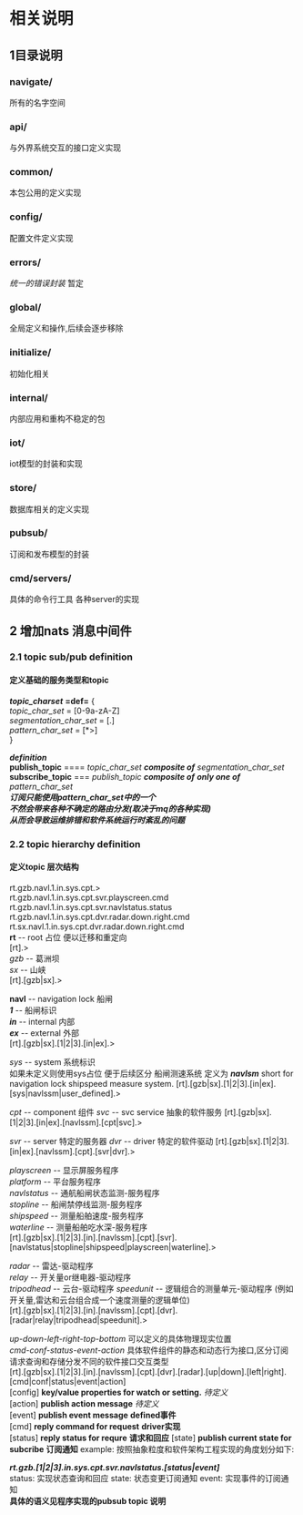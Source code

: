 # 相关说明

## 1目录说明

### navigate/

所有的名字空间

### api/

与外界系统交互的接口定义实现

### common/

本包公用的定义实现

### config/

配置文件定义实现

### errors/

*统一的错误封装* 暂定

### global/

全局定义和操作,后续会逐步移除

### initialize/

 初始化相关

### internal/

内部应用和重构不稳定的包

### iot/

iot模型的封装和实现

### store/

数据库相关的定义实现

### pubsub/

订阅和发布模型的封装

### cmd/servers/

具体的命令行工具 各种server的实现

## 2 增加nats 消息中间件

### 2.1 topic sub/pub definition

#### 定义基础的服务类型和topic

***topic_charset*** **=def=** {  
*topic_char_set*  = [0-9a-zA-Z]  
*segmentation_char_set* = [.]  
*pattern_char_set* = [*>]  
}  

***definition***  
**publish_topic** ==== *topic_char_set* ***composite of*** *segmentation_char_set*  
**subscribe_topic** === *publish_topic* ***composite of*** ***only one of*** *pattern_char_set*  
***订阅只能使用pattern_char_set中的一个***  
***不然会带来各种不确定的路由分发(取决于mq的各种实现)***  
***从而会导致运维排错和软件系统运行时紊乱的问题***  

### 2.2 topic hierarchy definition

#### 定义topic 层次结构

rt.gzb.navl.1.in.sys.cpt.>  
rt.gzb.navl.1.in.sys.cpt.svr.playscreen.cmd  
rt.gzb.navl.1.in.sys.cpt.svr.navlstatus.status  
rt.gzb.navl.1.in.sys.cpt.dvr.radar.down.right.cmd  
rt.sx.navl.1.in.sys.cpt.dvr.radar.down.right.cmd  
**rt** -- root 占位 便以迁移和重定向  
[rt].>  
*gzb* -- 葛洲坝  
*sx* -- 山峡  
[rt].[gzb|sx].>  

**navl** -- navigation lock 船闸  
***1*** -- 船闸标识  
***in*** -- internal 内部  
***ex*** -- external 外部  
[rt].[gzb|sx].[1|2|3].[in|ex].>

*sys* -- system 系统标识  
如果未定义则使用sys占位 便于后续区分
船闸测速系统 定义为 ***navlsm*** short for  navigation lock shipspeed measure system.
[rt].[gzb|sx].[1|2|3].[in|ex].[sys|navlssm|user_defined].>  

*cpt* --  component 组件
*svc* --  svc service 抽象的软件服务
[rt].[gzb|sx].[1|2|3].[in|ex].[navlssm].[cpt|svc].>  

*svr* -- server 特定的服务器
*dvr* -- driver 特定的软件驱动
[rt].[gzb|sx].[1|2|3].[in|ex].[navlssm].[cpt].[svr|dvr].>  

*playscreen* -- 显示屏服务程序  
*platform* -- 平台服务程序  
*navlstatus* -- 通航船闸状态监测-服务程序  
*stopline* --  船闸禁停线监测-服务程序  
*shipspeed* -- 测量船舶速度-服务程序  
*waterline* -- 测量船舶吃水深-服务程序  
[rt].[gzb|sx].[1|2|3].[in].[navlssm].[cpt].[svr].[navlstatus|stopline|shipspeed|playscreen|waterline].>  

*radar* -- 雷达-驱动程序  
*relay* -- 开关量or继电器-驱动程序  
*tripodhead* -- 云台-驱动程序
*speedunit* -- 逻辑组合的测量单元-驱动程序 (例如 开关量,雷达和云台组合成一个速度测量的逻辑单位)  
[rt].[gzb|sx].[1|2|3].[in].[navlssm].[cpt].[dvr].[radar|relay|tripodhead|speedunit].>  

*up-down-left-right-top-bottom*  可以定义的具体物理现实位置  
*cmd-conf-status-event-action* 具体软件组件的静态和动态行为接口,区分订阅请求查询和存储分发不同的软件接口交互类型  
[rt].[gzb|sx].[1|2|3].[in].[navlssm].[cpt].[dvr].[radar].[up|down].[left|right].[cmd|conf|status|event|action]  
 [config]   **key/value properties for watch or setting.**  *待定义*  
 [action]   **publish action message**  *待定义*  
 [event]    **publish event message**  **defined事件**  
 [cmd]      **reply command for request**  **driver实现**  
 [status]   **reply status for requre**  **请求和回应**
 [state]    **publish current state for subcribe**  **订阅通知**
example:
按照抽象粒度和软件架构工程实现的角度划分如下:  

 ***rt.gzb.[1|2|3].in.sys.cpt.svr.navlstatus.[status|event]***  
status: 实现状态查询和回应
state: 状态变更订阅通知
event: 实现事件的订阅通知  
**具体的语义见程序实现的pubsub topic 说明**
